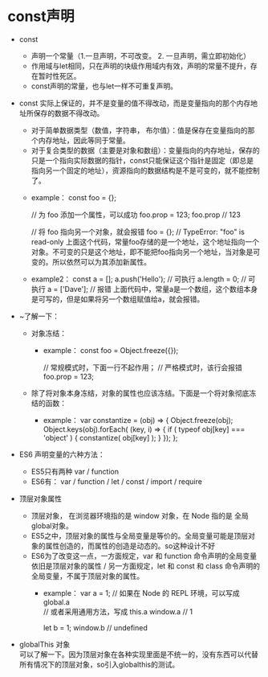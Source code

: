 # const声明
* const
  - 声明一个常量（1.一旦声明，不可改变。 2. 一旦声明，需立即初始化）
  - 作用域与let相同，只在声明的块级作用域内有效，声明的常量不提升，存在暂时性死区。
  - const声明的常量，也与let一样不可重复声明。

* const 实际上保证的，并不是变量的值不得改动，而是变量指向的那个内存地址所保存的数据不得改动。
  - 对于简单数据类型（数值，字符串， 布尔值）：值是保存在变量指向的那个内存地址，因此等同于常量。
  - 对于复合类型的数据（主要是对象和数组）：变量指向的内存地址，保存的只是一个指向实际数据的指针，const只能保证这个指针是固定（即总是指向另一个固定的地址），资源指向的数据结构是不是可变的，就不能控制了。
  * example：
      const foo = {};

      // 为 foo 添加一个属性，可以成功
      foo.prop = 123;
      foo.prop // 123

      // 将 foo 指向另一个对象，就会报错
      foo = {}; // TypeError: "foo" is read-only
上面这个代码，常量foo存储的是一个地址，这个地址指向一个对象。不可变的只是这个地址，即不能把foo指向另一个地址，当对象是可变的。所以依然可以为其添加新属性。

  * example2： 
      const a = [];
      a.push('Hello'); // 可执行
      a.length = 0;    // 可执行
      a = ['Dave'];    // 报错
上面代码中，常量a是一个数组，这个数组本身是可写的，但是如果将另一个数组赋值给a，就会报错。


* ~了解一下：
  - 对象冻结：
    * example： 
        const foo = Object.freeze({});

        // 常规模式时，下面一行不起作用；
        // 严格模式时，该行会报错
        foo.prop = 123;

  - 除了将对象本身冻结，对象的属性也应该冻结。下面是一个将对象彻底冻结的函数：
    * example： 
        var constantize = (obj) => {
          Object.freeze(obj);
          Object.keys(obj).forEach( (key, i) => {
            if ( typeof obj[key] === 'object' ) {
              constantize( obj[key] );
            }
          });
        };


* ES6 声明变量的六种方法：
  - ES5只有两种 var / function
  - ES6有： var / function / let / const / import / require


* 顶层对象属性
  - 顶层对象， 在浏览器环境指的是 window 对象，在 Node 指的是 全局global对象。
  - ES5之中，顶层对象的属性与全局变量是等价的。全局变量可能是顶层对象的属性创造的，而属性的创造是动态的。so这种设计不好
  - ES6为了改变这一点，一方面规定，var 和 function 命令声明的全局变量依旧是顶层对象的属性 / 另一方面规定，let 和 const 和 class 命令声明的全局变量，不属于顶层对象的属性。
    * example：
        var a = 1;
        // 如果在 Node 的 REPL 环境，可以写成 global.a  
        // 或者采用通用方法，写成 this.a
        window.a // 1

        let b = 1;
        window.b // undefined


* globalThis 对象  
可以了解一下。因为顶层对象在各种实现里面是不统一的，没有东西可以代替所有情况下的顶层对象，so引入globalthis的测试。

